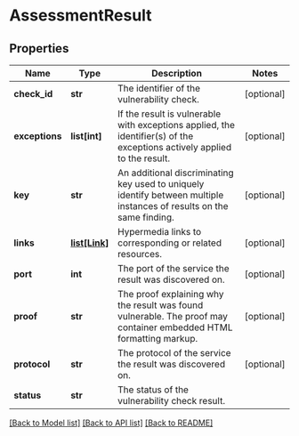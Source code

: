 # AssessmentResult

## Properties
Name | Type | Description | Notes
------------ | ------------- | ------------- | -------------
**check_id** | **str** | The identifier of the vulnerability check. | [optional] 
**exceptions** | **list[int]** | If the result is vulnerable with exceptions applied, the identifier(s) of the exceptions actively applied to the result. | [optional] 
**key** | **str** | An additional discriminating key used to uniquely identify between multiple instances of results on the same finding. | [optional] 
**links** | [**list[Link]**](Link.md) | Hypermedia links to corresponding or related resources. | [optional] 
**port** | **int** | The port of the service the result was discovered on. | [optional] 
**proof** | **str** | The proof explaining why the result was found vulnerable. The proof may container embedded HTML formatting markup. | [optional] 
**protocol** | **str** | The protocol of the service the result was discovered on. | [optional] 
**status** | **str** | The status of the vulnerability check result. | 

[[Back to Model list]](../README.md#documentation-for-models) [[Back to API list]](../README.md#documentation-for-api-endpoints) [[Back to README]](../README.md)


